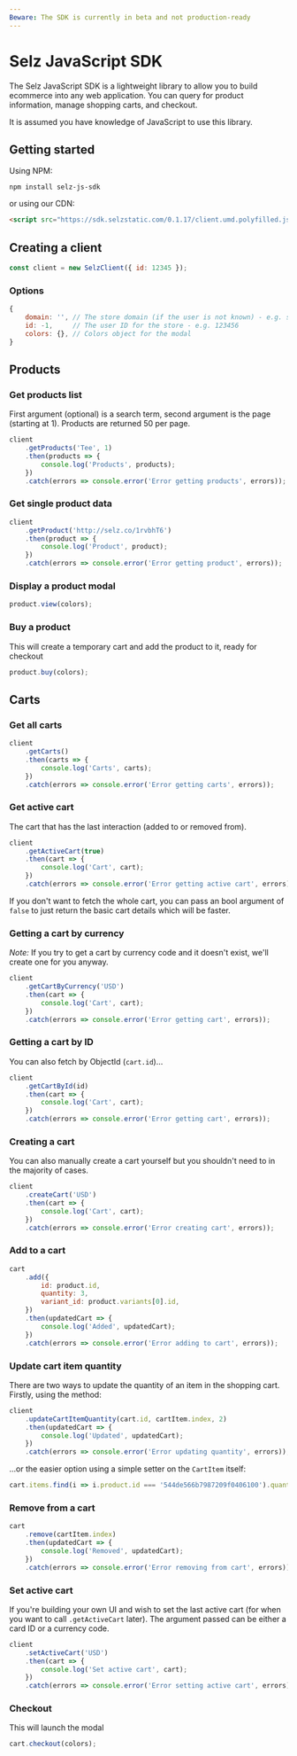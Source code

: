 ```yaml
---
Beware: The SDK is currently in beta and not production-ready
---
```


# Selz JavaScript SDK

The Selz JavaScript SDK is a lightweight library to allow you to build ecommerce into any web application. You can query for product information, manage
shopping carts, and checkout.

It is assumed you have knowledge of JavaScript to use this library.

## Getting started

Using NPM:

```
npm install selz-js-sdk
```

or using our CDN:

```html
<script src="https://sdk.selzstatic.com/0.1.17/client.umd.polyfilled.js"></script>
```

## Creating a client

```javascript
const client = new SelzClient({ id: 12345 });
```

### Options

```javascript
{
    domain: '', // The store domain (if the user is not known) - e.g. store.example.com
    id: -1,     // The user ID for the store - e.g. 123456
    colors: {}, // Colors object for the modal
}
```

## Products

### Get products list

First argument (optional) is a search term, second argument is the page (starting at 1). Products are returned 50 per page.

```javascript
client
    .getProducts('Tee', 1)
    .then(products => {
        console.log('Products', products);
    })
    .catch(errors => console.error('Error getting products', errors));
```

### Get single product data

```javascript
client
    .getProduct('http://selz.co/1rvbhT6')
    .then(product => {
        console.log('Product', product);
    })
    .catch(errors => console.error('Error getting product', errors));
```

### Display a product modal

```javascript
product.view(colors);
```

### Buy a product

This will create a temporary cart and add the product to it, ready for checkout

```javascript
product.buy(colors);
```

## Carts

### Get all carts

```javascript
client
    .getCarts()
    .then(carts => {
        console.log('Carts', carts);
    })
    .catch(errors => console.error('Error getting carts', errors));
```

### Get active cart

The cart that has the last interaction (added to or removed from).

```javascript
client
    .getActiveCart(true)
    .then(cart => {
        console.log('Cart', cart);
    })
    .catch(errors => console.error('Error getting active cart', errors));
```

If you don't want to fetch the whole cart, you can pass an bool argument of `false` to just return the basic cart details which will be faster.

### Getting a cart by currency

_Note:_ If you try to get a cart by currency code and it doesn't exist, we'll create one for you anyway.

```javascript
client
    .getCartByCurrency('USD')
    .then(cart => {
        console.log('Cart', cart);
    })
    .catch(errors => console.error('Error getting cart', errors));
```

### Getting a cart by ID

You can also fetch by ObjectId (`cart.id`)...

```javascript
client
    .getCartById(id)
    .then(cart => {
        console.log('Cart', cart);
    })
    .catch(errors => console.error('Error getting cart', errors));
```

### Creating a cart

You can also manually create a cart yourself but you shouldn't need to in the majority of cases.

```javascript
client
    .createCart('USD')
    .then(cart => {
        console.log('Cart', cart);
    })
    .catch(errors => console.error('Error creating cart', errors));
```

### Add to a cart

```javascript
cart
    .add({
        id: product.id,
        quantity: 3,
        variant_id: product.variants[0].id,
    })
    .then(updatedCart => {
        console.log('Added', updatedCart);
    })
    .catch(errors => console.error('Error adding to cart', errors));
```

### Update cart item quantity

There are two ways to update the quantity of an item in the shopping cart. Firstly, using the method:

```javascript
client
    .updateCartItemQuantity(cart.id, cartItem.index, 2)
    .then(updatedCart => {
        console.log('Updated', updatedCart);
    })
    .catch(errors => console.error('Error updating quantity', errors));
```

...or the easier option using a simple setter on the `CartItem` itself:

```javascript
cart.items.find(i => i.product.id === '544de566b7987209f0406100').quantity = 2;
```

### Remove from a cart

```javascript
cart
    .remove(cartItem.index)
    .then(updatedCart => {
        console.log('Removed', updatedCart);
    })
    .catch(errors => console.error('Error removing from cart', errors));
```

### Set active cart

If you're building your own UI and wish to set the last active cart (for when you want to call `.getActiveCart` later). The argument passed can be either a card ID or a currency code.

```javascript
client
    .setActiveCart('USD')
    .then(cart => {
        console.log('Set active cart', cart);
    })
    .catch(errors => console.error('Error setting active cart', errors));
```

### Checkout

This will launch the modal

```javascript
cart.checkout(colors);
```
